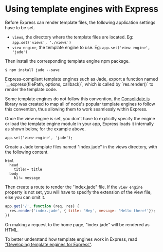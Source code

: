 # Using template engines with Express

Before Express can render template files, the following application settings have to be set.

* `views`, the directory where the template files are located. Eg: `app.set('views', './views')`
* `view engine`, the template engine to use. Eg: `app.set('view engine', 'jade')`

Then install the corresponding template engine npm package.

```
$ npm install jade --save
```

<div class="doc-box doc-notice">
Express-compliant template engines such as Jade, export a function named `__express(filePath, options, callback)`, which is called by `res.render()` to render the template code.

Some template engines do not follow this convention, the [Consolidate.js](https://www.npmjs.org/package/consolidate) library was created to map all of node's popular template engines to follow this convention, thus allowing them to work seamlessly within Express.
</div>

Once the view engine is set, you don't have to explicitly specify the engine or load the template engine module in your app, Express loads it internally as shown below, for the example above.

```
app.set('view engine', 'jade');
```

Create a Jade template files named "index.jade" in the views directory, with the following content.

```
html
  head
    title!= title
  body
    h1!= message
```

Then create a route to render the "index.jade" file. If the `view engine` property is not set, you will have to specify the extension of the view file, else you can omit it.

```js
app.get('/', function (req, res) {
  res.render('index.jade', { title: 'Hey', message: 'Hello there!'});
})
```

On making a request to the home page, "index.jade" will be rendered as HTML.

To better understand how template engines work in Express, read ["Developing template engines for Express"](/advanced/developing-template-engines.html).
